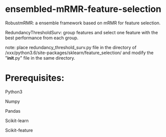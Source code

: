 # ensembled-mRMR-feature-selection
RobustmRMR: a ensemble framework based on mRMR for feature selection.

RedundancyThresholdSurv: group features and select one feature with the best performance from each group.

note: place redundancy_threshold_surv.py file in the directory of /xxx/python3.6/site-packages/sklearn/feature_selection/ and
modify the "__init__.py" file in the same directory.
   
# Prerequisites:
Python3

Numpy

Pandas

Scikit-learn

Scikit-feature

